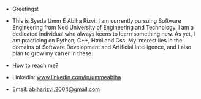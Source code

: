 - Greetings!
- This is Syeda Umm E Abiha Rizvi. I am currently pursuing Software Engineering from Ned University of Engineering and Technology. I am a dedicated individual who always keens to learn something new. As yet, I am practicing on Python, C++, Html and Css. My interest lies in the domains of Software Development and Artificial Intelligence, and I also plan to grow my carrer in these.


- How to reach me?
- Linkedin: www.linkedin.com/in/ummeabiha
- Email: abiharizvi.2004@gmail.com

<!---
ummeabiha/ummeabiha is a ✨ special ✨ repository because its `README.md` (this file) appears on your GitHub profile.
You can click the Preview link to take a look at your changes.
--->
